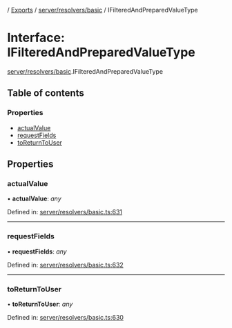 [](../README.md) / [Exports](../modules.md) / [server/resolvers/basic](../modules/server_resolvers_basic.md) / IFilteredAndPreparedValueType

# Interface: IFilteredAndPreparedValueType

[server/resolvers/basic](../modules/server_resolvers_basic.md).IFilteredAndPreparedValueType

## Table of contents

### Properties

- [actualValue](server_resolvers_basic.ifilteredandpreparedvaluetype.md#actualvalue)
- [requestFields](server_resolvers_basic.ifilteredandpreparedvaluetype.md#requestfields)
- [toReturnToUser](server_resolvers_basic.ifilteredandpreparedvaluetype.md#toreturntouser)

## Properties

### actualValue

• **actualValue**: *any*

Defined in: [server/resolvers/basic.ts:631](https://github.com/onzag/itemize/blob/11a98dec/server/resolvers/basic.ts#L631)

___

### requestFields

• **requestFields**: *any*

Defined in: [server/resolvers/basic.ts:632](https://github.com/onzag/itemize/blob/11a98dec/server/resolvers/basic.ts#L632)

___

### toReturnToUser

• **toReturnToUser**: *any*

Defined in: [server/resolvers/basic.ts:630](https://github.com/onzag/itemize/blob/11a98dec/server/resolvers/basic.ts#L630)
